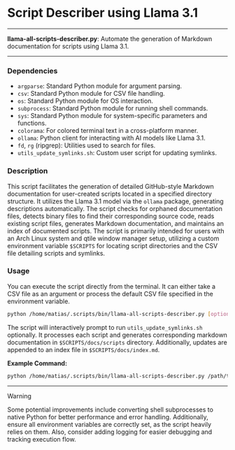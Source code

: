 # Script Describer using Llama 3.1

---

**llama-all-scripts-describer.py**: Automate the generation of Markdown documentation for scripts using Llama 3.1.

---

### Dependencies

- `argparse`: Standard Python module for argument parsing.
- `csv`: Standard Python module for CSV file handling.
- `os`: Standard Python module for OS interaction.
- `subprocess`: Standard Python module for running shell commands.
- `sys`: Standard Python module for system-specific parameters and functions.
- `colorama`: For colored terminal text in a cross-platform manner.
- `ollama`: Python client for interacting with AI models like Llama 3.1.
- `fd`, `rg` (ripgrep): Utilities used to search for files.
- `utils_update_symlinks.sh`: Custom user script for updating symlinks.

### Description

This script facilitates the generation of detailed GitHub-style Markdown documentation for user-created scripts located in a specified directory structure. It utilizes the Llama 3.1 model via the `ollama` package, generating descriptions automatically. The script checks for orphaned documentation files, detects binary files to find their corresponding source code, reads existing script files, generates Markdown documentation, and maintains an index of documented scripts. The script is primarily intended for users with an Arch Linux system and qtile window manager setup, utilizing a custom environment variable `$SCRIPTS` for locating script directories and the CSV file detailing scripts and symlinks.

### Usage

You can execute the script directly from the terminal. It can either take a CSV file as an argument or process the default CSV file specified in the environment variable.

```bash
python /home/matias/.scripts/bin/llama-all-scripts-describer.py [optional_csv_path]
```

The script will interactively prompt to run `utils_update_symlinks.sh` optionally. It processes each script and generates corresponding markdown documentation in `$SCRIPTS/docs/scripts` directory. Additionally, updates are appended to an index file in `$SCRIPTS/docs/index.md`.

**Example Command:**

```bash
python /home/matias/.scripts/bin/llama-all-scripts-describer.py /path/to/csv_file.csv
```

---

> [!WARNING]  
> Some potential improvements include converting shell subprocesses to native Python for better performance and error handling. Additionally, ensure all environment variables are correctly set, as the script heavily relies on them. Also, consider adding logging for easier debugging and tracking execution flow.